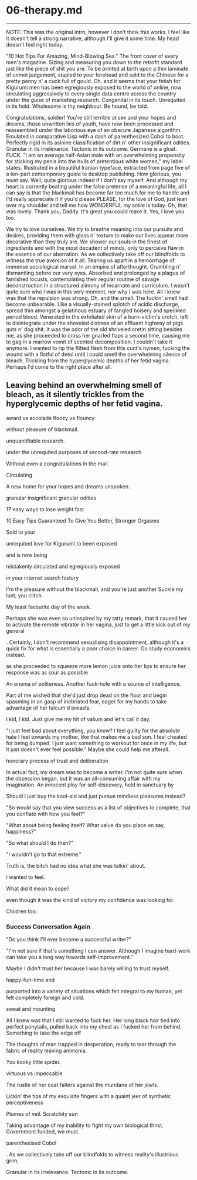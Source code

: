 # 06-therapy.md

---
NOTE: This was the original intro, however I don't think this works. I feel like it doesn't tell a strong narrative, although I'll give it some time. My head doesn't feel right today.

"10 Hot Tips For Amazing, Mind-Blowing Sex." The front cover of every men's magazine. Sizing and measuring you down to the retrofit standard just like the piece of shit you are. To be printed at birth upon a thin laminate of unmet judgement, stapled to your forehead and sold to the Chinese for a pretty penny n' a cuck full of gould. Oh, and it seems that your fetish for Kigurumi men has been egregiously exposed to the world of online, now circulating aggressively to every single data centre across the country under the guise of marketing research. Congenital in its touch. Unrequited in its hold. Wholesome is thy neighbour. Be hound, be told.

Congratulations, soldier! You're still terrible at sex and your hopes and dreams, those unwritten lies of youth, have now been processed and reassembled under the laborious eye of an obscure Japanese algorithm. Emulated in comparative Lisp with a dash of parenthesized Cobol to boot. Perfectly rigid in its asinine classification of dirt n' other insignificant odities. Granular in its irrelevance. Tectonic in its outcome. Germane is a gloat. FUCK. "I am an average half-Asian male with an overwhelming propensity for sticking my penis into the hulls of pretentious white women," my label states. Illustrated in a beautiful Iranian typeface, extracted from page five of a ten-part contemporary guide to desktop publishing. How glorious, you must say. Well, quite glorious indeed if I don't say myself. And although my heart is currently beating under the false pretense of a meaningful life, all I can say is that the blackmail has become far too much for me to handle and I'd really appreciate it if you'd please PLEASE, for the love of God, just lean over my shoulder and tell me how WONDERFUL my smile is today. Oh, that was lovely. Thank you, Daddy. It's great you could make it. Yes, I love you too.

We try to love ourselves. We try to breathe meaning into our pursuits and desires, providing them with gloss n' texture to make our lives appear more decorative than they truly are. We shower our souls in the finest of ingredients and with the most decadent of minds, only to perceive flaw in the essence of our aberration. As we collectively take off our blindfolds to witness the true aversion of it all. Tearing us apart in a hemorrhage of immense sociological marvel. In an empire of afterthought. Crumbling n' dismantling before our very eyes. Absorbed and prolonged by a plague of famished locusts, contemplating their regular routine of savage deconstruction in a structured alimony of incarnate and curriculum. I wasn't quite sure who I was in this very moment, nor why I was here. All I knew was that the repulsion was strong. Oh, and the smell. The fuckin' smell had become unbearable. Like a visually-stained splotch of acidic discharge, spread thin amongst a gelatinous estuary of fangled hoisery and speckled period blood. Venerated in the exfoliated skin of a burn-victim's crotch, left to disintegrate under the shoveled distress of an effluent highway of pigs guts n' dog shit. It was the odor of the old shriveled cretin sitting besides me, as she proceeded to cross her gnarled flaps a second time, causing me to gag in a marrow vomit of scented decomposition. I couldn't take it anymore. I wanted to rip the flitted flesh from this cunt's hymen, fucking the wound with a fistful of detol until I could smell the overwhelming silence of bleach. Trickling from the hyperglycemic depths of her fetid vagina. Perhaps I'd come to the right place after all.

Leaving behind an overwhelming smell of bleach, as it silently trickles from the hyperglycemic depths of her fetid vagina.
----

award vs accolade
floozy vs flouncy

without pleasure of blackmail.

unquantifiable research.

under the unrequited purposes of second-rate research

Without even a congratulations in the mail.

Circulating

A new home for your hopes and dreams unspoken.

granular
insignificant granular odities

17 easy ways to lose weight fast

10 Easy Tips Guaranteed To Give You Better, Stronger Orgasms

Sold to your

 unrequited love for Kigurumi to been exposed

 and is now being

mistakenly circulated and egregiously exposed

in your internet search history

I'm the pleasure without the blackmail, and you're just another  Suckle my lunt, you clitch.

My least favourite day of the week.

 Perhaps she was even so uninspired by my tatty remark, that it caused her to activate the remote vibrator in her vagina, just to get a little kick out of my general

 . Certainly, I don't recommend sexualising disappointment, although it's a quick fix for what is essentially a poor choice in career. Go study economics instead.

 as she proceeded to squeeze more lemon juice onto her lips to ensure her response was as sour as possible


 An enema of politeness. Another fuck-hole with a source of intelligence.


Part of me wished that she'd just drop dead on the floor and begin spasming in an gasp of inebriated fear, eager for my hands to take advantage of her talcum'd breasts.

I kid, I kid. Just give me my hit of valium and let's call it day.

"I just feel bad about everything, you know? I feel guilty for the absolute hate I feel towards my mother, like that makes me a bad son. I feel cheated for being dumped. I just want something to workout for once in my life, but it just doesn't ever feel possible." Maybe she could help me afterall.

honorary process of trust and deliberation

In actual fact, my dream was to become a writer. I'm not quite sure when the obsession began, but it was an all-consuming affair with my imagination. An innocent ploy for self-discovery, held in sanctuary by


Should I just buy the kool-aid and just pursue mindless pleasures instead?



"So would say that you view success as a list of objectives to complete, that you conflate with how you feel?"

"What about being feeling itself? What value do you place on say, happiness?"


"So what should I do then?"

"I wouldn't go to that extreme."


Truth is, the bitch had no idea what she was talkin' about.


I wanted to feel.

What did it mean to cope?




even though it was the kind of victory my confidence was looking for.

Children too.

### Success Conversation Again

"Do you think I'll ever become a successful writer?"

"I'm not sure if that's something I can answer. Although I imagine hard-work can take you a long way towards self-improvement."

Maybe I didn't trust her because I was barely willing to trust myself.

happy-fun-time and


purported into a variety of situations which felt integral to my human, yet felt completely foreign and cold.

 sweat and mounting

All I knew was that I still wanted to fuck her. Her long black hair tied into perfect ponytails, pulled back into my chest as I fucked her from behind. Something to take the edge off

The thoughts of man trapped in desperation, ready to tear through the fabric of reality leaving ammonia.

You kooky little spider.

virtuous vs impeccable



The rustle of her coat falters against the mundane of her jowls.

Lickin' the tips of my exquisite fingers with a quaint jeer of synthetic perceptiveness

Plumes of veil. Scratchity sun

Taking advantage of my inability to fight my own biological thirst. Government funded, we must.

parenthesised Cobol

. As we collectively take off our blindfolds to witness reality's illustrious grim,

Granular in its irrelevance. Tectonic in its outcome.
